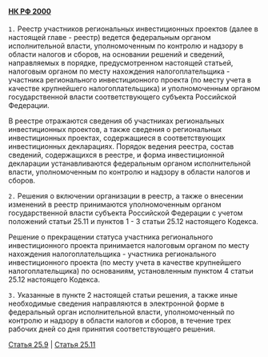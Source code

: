 #### [НК РФ 2000](https://lalawland.github.io/eurasia/russia/taxes)

`1.` Реестр участников региональных инвестиционных проектов (далее в настоящей главе - реестр) ведется федеральным органом исполнительной власти, уполномоченным по контролю и надзору в области налогов и сборов, на основании решений и сведений, направляемых в порядке, предусмотренном настоящей статьей, налоговым органом по месту нахождения налогоплательщика - участника регионального инвестиционного проекта (по месту учета в качестве крупнейшего налогоплательщика) и уполномоченным органом государственной власти соответствующего субъекта Российской Федерации.

В реестре отражаются сведения об участниках региональных инвестиционных проектов, а также сведения о региональных инвестиционных проектах, содержащиеся в соответствующих инвестиционных декларациях. Порядок ведения реестра, состав сведений, содержащихся в реестре, и форма инвестиционной декларации устанавливаются федеральным органом исполнительной власти, уполномоченным по контролю и надзору в области налогов и сборов.

`2.` Решения о включении организации в реестр, а также о внесении изменений в реестр принимаются уполномоченным органом государственной власти субъекта Российской Федерации с учетом положений статьи 25.11 и пунктов 1 - 3 статьи 25.12 настоящего Кодекса.

Решение о прекращении статуса участника регионального инвестиционного проекта принимается налоговым органом по месту нахождения налогоплательщика - участника регионального инвестиционного проекта (по месту учета в качестве крупнейшего налогоплательщика) по основаниям, установленным пунктом 4 статьи 25.12 настоящего Кодекса.

`3.` Указанные в пункте 2 настоящей статьи решения, а также иные необходимые сведения направляются в электронной форме в федеральный орган исполнительной власти, уполномоченный по контролю и надзору в области налогов и сборов, в течение трех рабочих дней со дня принятия соответствующего решения.

[Статья 25.9](https://lalawland.github.io/eurasia/russia/taxes/art25.9) | [Статья 25.11](https://lalawland.github.io/eurasia/russia/taxes/art25.11)
